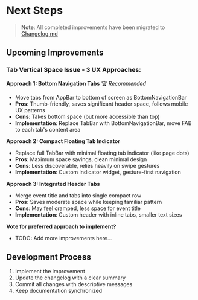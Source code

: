 # Next Steps

> **Note**: All completed improvements have been migrated to [Changelog.md](./Changelog.md)

## Upcoming Improvements

### Tab Vertical Space Issue - 3 UX Approaches:

**Approach 1: Bottom Navigation Tabs** 🏆 *Recommended*
- Move tabs from AppBar to bottom of screen as BottomNavigationBar
- **Pros**: Thumb-friendly, saves significant header space, follows mobile UX patterns
- **Cons**: Takes bottom space (but more accessible than top)
- **Implementation**: Replace TabBar with BottomNavigationBar, move FAB to each tab's content area

**Approach 2: Compact Floating Tab Indicator**
- Replace full TabBar with minimal floating tab indicator (like page dots)
- **Pros**: Maximum space savings, clean minimal design
- **Cons**: Less discoverable, relies heavily on swipe gestures
- **Implementation**: Custom indicator widget, gesture-first navigation

**Approach 3: Integrated Header Tabs**
- Merge event title and tabs into single compact row
- **Pros**: Saves moderate space while keeping familiar pattern
- **Cons**: May feel cramped, less space for event title
- **Implementation**: Custom header with inline tabs, smaller text sizes

**Vote for preferred approach to implement?**

- TODO: Add more improvements here...

## Development Process
1. Implement the improvement
2. Update the changelog with a clear summary  
3. Commit all changes with descriptive messages
4. Keep documentation synchronized
